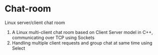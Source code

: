 # Chat-room
Linux server/client chat room
1. A Linux multi-client chat room based on Client Server model in C++, communicating over TCP using Sockets
2. Handling multiple client requests and group chat at same time using Select

